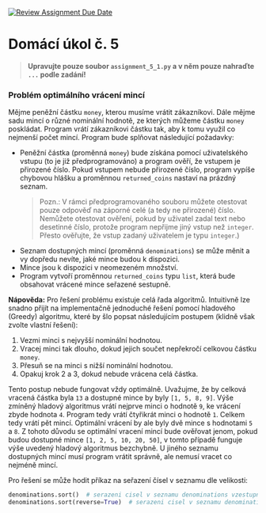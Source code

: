 [![Review Assignment Due Date](https://classroom.github.com/assets/deadline-readme-button-24ddc0f5d75046c5622901739e7c5dd533143b0c8e959d652212380cedb1ea36.svg)](https://classroom.github.com/a/yYjnxW8g)
# Domácí úkol č. 5

> **Upravujte pouze soubor `assignment_5_1.py` a v něm pouze nahraďte `...` podle zadání!**

### Problém optimálního vrácení mincí
Mějme peněžní částku `money`, kterou musíme vrátit zákazníkovi. Dále mějme sadu mincí o různé nominální hodnotě, 
ze kterých můžeme částku `money` poskládat. Program vrátí zákazníkovi částku tak, aby k tomu využil co 
nejmenší počet mincí. Program bude splňovat následující požadavky:

* Peněžní částka (proměnná `money`) bude získána pomocí uživatelského vstupu (to je již předprogramováno)
  a program ověří, že vstupem je přirozené číslo. Pokud vstupem nebude přirozené číslo, 
  program vypíše chybovou hlášku a proměnnou `returned_coins` nastaví na prázdný seznam.
  > Pozn.: V rámci předprogramovaného souboru můžete otestovat pouze odpověď na záporné celé (a tedy ne přirozené) číslo.
  Nemůžete otestovat ověření, pokud by uživatel zadal text nebo desetinné číslo, protože program nepřijme jiný vstup než
  `integer`. Přesto ověřujte, že vstup zadaný uživatelem je typu `integer`.)
* Seznam dostupných mincí (proměnná `denominations`) se může měnit a vy dopředu nevíte, jaké mince budou k dispozici. 
* Mince jsou k dispozici v neomezeném množství.
* Program vytvoří proměnnou `returned_coins` typu `list`, která bude obsahovat vrácené mince seřazené sestupně.

__Nápověda:__ Pro řešení problému existuje celá řada algoritmů. Intuitivně lze snadno přijít na implementačně jednoduché
řešení pomocí hladového (Greedy) algoritmu, které by šlo popsat následujícím postupem (klidně však zvolte vlastní 
řešení):

1. Vezmi minci s nejvyšší nominální hodnotou.
2. Vracej minci tak dlouho, dokud jejich součet nepřekročí celkovou částku `money`.
3. Přesuň se na minci s nižší nominální hodnotou.
4. Opakuj krok 2 a 3, dokud nebude vrácena celá částka.

Tento postup nebude fungovat vždy optimálně. Uvažujme, že by celková vracená částka byla `13` a dostupné mince by byly
`[1, 5, 8, 9]`. Výše zmíněný hladový algoritmus vrátí nejprve minci o hodnotě `9`, ke vrácení zbyde hodnota `4`. 
Program tedy vrátí čtyřikrát minci o hodnotě `1`. Celkem tedy vrátí pět mincí. Optimální vrácení by ale byly dvě mince s 
hodnotami `5` a `8`. Z tohoto důvodu se optimální vracení mincí bude ověřovat jenom, pokud budou dostupné mince 
`[1, 2, 5, 10, 20, 50]`, v tomto případě funguje výše uvedený hladový algoritmus bezchybně. U jiného seznamu dostupných
mincí musí program vrátit správně, ale nemusí vracet co nejméně mincí.

Pro řešení se může hodit příkaz na seřazení čísel v seznamu dle velikosti:
```python
denominations.sort()  # serazeni cisel v seznamu denominations vzestupne
denominations.sort(reverse=True)  # serazeni cisel v seznamu denominations sestupne
```
